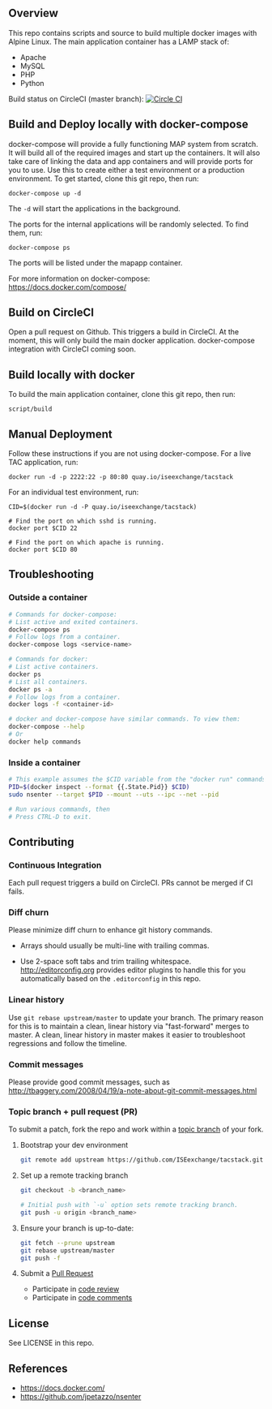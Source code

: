 Overview
--------

This repo contains scripts and source to build multiple docker images
with Alpine Linux. The main application container has a LAMP stack of:

* Apache
* MySQL
* PHP
* Python

Build status on CircleCI (master branch): [![Circle CI](https://circleci.com/gh/ISEexchange/tacstack/tree/master.svg?style=svg&circle-token=373b7a10221a0403c993da96c45ba15ef225e932)](https://circleci.com/gh/ISEexchange/tacstack/tree/master)


Build and Deploy locally with docker-compose
-------------

docker-compose will provide a fully functioning MAP system
from scratch. It will build all of the required images and start up
the containers. It will also take care of linking the data and app
containers and will provide ports for you to use. Use this to create
either a test environment or a production environment. To get started,
clone this git repo, then run:

    docker-compose up -d

The `-d` will start the applications in the background.

The ports for the internal applications will be randomly
selected. To find them, run:

    docker-compose ps

The ports will be listed under the mapapp container.

For more information on docker-compose:
https://docs.docker.com/compose/


Build on CircleCI
-----------------

Open a pull request on Github.
This triggers a build in CircleCI.
At the moment, this will only build the main docker application.
docker-compose integration with CircleCI coming soon.


Build locally with docker
-------------

To build the main application container, clone this git
repo, then run:

    script/build


Manual Deployment
----------

Follow these instructions if you are not using docker-compose.
For a live TAC application, run:

```
docker run -d -p 2222:22 -p 80:80 quay.io/iseexchange/tacstack
```

For an individual test environment, run:

```
CID=$(docker run -d -P quay.io/iseexchange/tacstack)

# Find the port on which sshd is running.
docker port $CID 22

# Find the port on which apache is running.
docker port $CID 80
```


Troubleshooting
---------------

### Outside a container

```bash
# Commands for docker-compose:
# List active and exited containers.
docker-compose ps
# Follow logs from a container.
docker-compose logs <service-name>

# Commands for docker:
# List active containers.
docker ps
# List all containers.
docker ps -a
# Follow logs from a container.
docker logs -f <container-id>

# docker and docker-compose have similar commands. To view them:
docker-compose --help
# Or 
docker help commands
```


### Inside a container

```bash
# This example assumes the $CID variable from the "docker run" commands above.
PID=$(docker inspect --format {{.State.Pid}} $CID)
sudo nsenter --target $PID --mount --uts --ipc --net --pid

# Run various commands, then
# Press CTRL-D to exit.
```


Contributing
------------

### Continuous Integration

Each pull request triggers a build on CircleCI.
PRs cannot be merged if CI fails.


### Diff churn

Please minimize diff churn to enhance git history commands.

* Arrays should usually be multi-line with trailing commas.

* Use 2-space soft tabs and trim trailing whitespace.<br/>
  http://editorconfig.org provides editor plugins to handle this
  for you automatically based on the `.editorconfig` in this repo.


### Linear history

Use `git rebase upstream/master` to update your branch.
The primary reason for this is to maintain a clean, linear history
via "fast-forward" merges to master.
A clean, linear history in master makes it easier
to troubleshoot regressions and follow the timeline.


### Commit messages

Please provide good commit messages, such as<br/>
http://tbaggery.com/2008/04/19/a-note-about-git-commit-messages.html


### Topic branch + pull request (PR)

To submit a patch, fork the repo and work within
a [topic branch](http://progit.org/book/ch3-4.html) of your fork.

1. Bootstrap your dev environment

   ```bash
   git remote add upstream https://github.com/ISEexchange/tacstack.git
   ```

1. Set up a remote tracking branch

    ```bash
    git checkout -b <branch_name>

    # Initial push with `-u` option sets remote tracking branch.
    git push -u origin <branch_name>
    ```

1. Ensure your branch is up-to-date:

    ```bash
    git fetch --prune upstream
    git rebase upstream/master
    git push -f
    ```

1. Submit a [Pull Request](https://help.github.com/articles/using-pull-requests)
   - Participate in [code review](https://github.com/features/projects/codereview)
   - Participate in [code comments](https://github.com/blog/42-commit-comments)


License
-------

See LICENSE in this repo.


References
----------

* https://docs.docker.com/
* https://github.com/jpetazzo/nsenter
